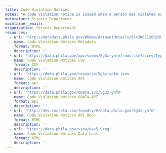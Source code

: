 ```yaml
---
title: Code Violation Notices
notes: "A code violation notice is issued when a person has violated one or more codes in the City of Philadelphia or violated one or more Streets Department rules and regulations. A code violation notice (CVN) is a penalty punishable by a fine up to $300.00.\r\n\r\nAddresses have been generalized to the hundred-block level (ie. 1234 Market Street becomes 1200 block of Market Street)."
maintainer: Streets Department
maintainer_email: ''
organization: Streets Department
resources:
  - url: 'http://metadata.phila.gov/#home/datasetdetails/5543865120583086178c4ead/'
    name: Code Violation Notices Metadata
    format: HTML
    description: ''
  - url: 'https://data.phila.gov/api/views/5g3z-ynfm/rows.csv?accessType=DOWNLOAD'
    name: Code Violation Notices CSV
    format: CSV
    description: ''
  - url: 'https://data.phila.gov/resource/5g3z-ynfm.json'
    name: Code Violation Notices API
    format: api
    description: ''
  - url: 'https://data.phila.gov/OData.svc/5g3z-ynfm'
    name: Code Violation Notices ODATA API
    format: api
    description: ''
  - url: 'http://dev.socrata.com/foundry/#/data.phila.gov/5g3z-ynfm'
    name: Code Violation Notices API Docs
    format: HTML
    description: ''
  - url: 'https://data.phila.gov/view/uex5-9rng'
    name: Code Violation Notices Data Lens
    format: HTML
    description: ''
---
```

